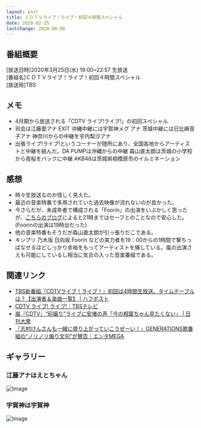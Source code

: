 ```yaml
---
layout: post
title: ＣＤＴＶライブ！ライブ！初回４時間スペシャル
date: 2020-02-25
lastchange: 2020-06-08
---
```


## 番組概要
[放送日時]2020年3月25日(水) 19:00~22:57 生放送<br>
[番組名]ＣＤＴＶライブ！ライブ！初回４時間スペシャル<br>
[放送局]TBS<br>

## メモ
- 4月期から放送される「CDTV ライブ!ライブ!」の初回スペシャル
- 司会は江藤愛アナ EXIT 沖縄中継には宇賀神メグ アナ 茨城中継には日比麻音子アナ 神奈川からの中継を宇内梨沙アナ
- 出張ライブ!ライブ!というコーナーが随所にあり、全国各地からアーティストと中継を結んだ。DA PUMPは沖縄からの中継 森山直太朗は茨城の小学校から夜桜をバックに中継 AKB48は茨城県相模原市のイルミネーション


## 感想
- 時々生放送なのか怪しく見えた。
- 最近の音楽特番で多用されていた過去映像が流れないのが良かった。
- 今さらだが、未成年者で構成される「Foorin」の出演をいぶかしく思ったが、[こちらのブログ](http://blueberryfield.hateblo.jp/entry/20120425/1335340671)によると21時まではセーフとのことなので安心した。(Foorinの出演は19時台だった)
- 他の音楽特番もそうだが森山直太朗が引っ張りだこである。
- キンプリ 乃木坂 日向坂 Foorin などの実力者を19：00からの1時間で撃ちっぱなせるほどしっかり余裕をもってアーティストを擁している。嵐の出演さえも可能にしているし相当に気合の入った音楽番組である。

## 関連リンク
- [TBS新番組『CDTVライブ！ライブ！』初回は4時間生放送。タイムテーブルは？【出演者＆楽曲一覧】 | ハフポスト](https://www.huffingtonpost.jp/entry/story_jp_5e818534c5b6256a7a2d49c4)
- [CDTV ライブ! ライブ!｜TBSテレビ](https://www.tbs.co.jp/cdtv_livelive/)
- [嵐『CDTV』“前撮り”ライブに安堵の声「今の相葉ちゃん見たくない」 | 日刊大衆](https://taishu.jp/articles/-/73733?page=1)
- [「志村けんさんも一緒に盛り上がっていこうぜーい！」GENERATIONS歌番組の“ノリノリ煽り文句”が賛否｜エンタMEGA](https://entamega.com/36021)

## ギャラリー

### 江藤アナはえとちゃん
<p><img class="img-fluid" src="https://i.imgur.com/rNQJXir.png" alt="Image"></p>


### 宇賀神は宇賀神
<p><img class="img-fluid" src="https://i.imgur.com/EgBo8QT.png" alt="Image"></p>
